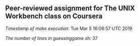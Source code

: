 ## Peer-reviewed assignment for The UNIX Workbench class on Coursera

*Timestamp of make execution:*
Tue Mar  5 16:06:57 UTC 2019

*The number of lines in guessinggame.sh:*
37
